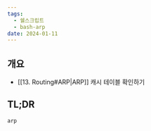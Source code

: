 ```yaml
---
tags:
  - 쉘스크립트
  - bash-arp
date: 2024-01-11
---
```

## 개요

- [[13. Routing#ARP|ARP]] 캐시 테이블 확인하기

## TL;DR

```bash
arp
```